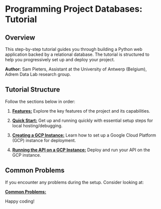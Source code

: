 # Programming Project Databases: Tutorial

## Overview
This step-by-step tutorial guides you through building a Python web application backed by a relational database. The tutorial is structured to help you progressively set up and deploy your project.

**Author:** Sam Pieters, Assistant at the University of Antwerp (Belgium), Adrem Data Lab research group.

## Tutorial Structure
Follow the sections below in order:

1. **[Features:](./doc/Features.md)** Explore the key features of the project and its capabilities.

2. **[Quick Start:](./doc/QuickStart.md)** Get up and running quickly with essential setup steps for local hosting/debugging.

3. **[Creating a GCP Instance:](./doc/CreatingGCP.md)** Learn how to set up a Google Cloud Platform (GCP) instance for deployment.

4. **[Running the API on a GCP Instance:](./doc/RunningGCP.md)** Deploy and run your API on the GCP instance.

## Common Problems
If you encounter any problems during the setup. Consider looking at:

**[Common Problems:](./doc/CommonProblems.md)** 

Happy coding!